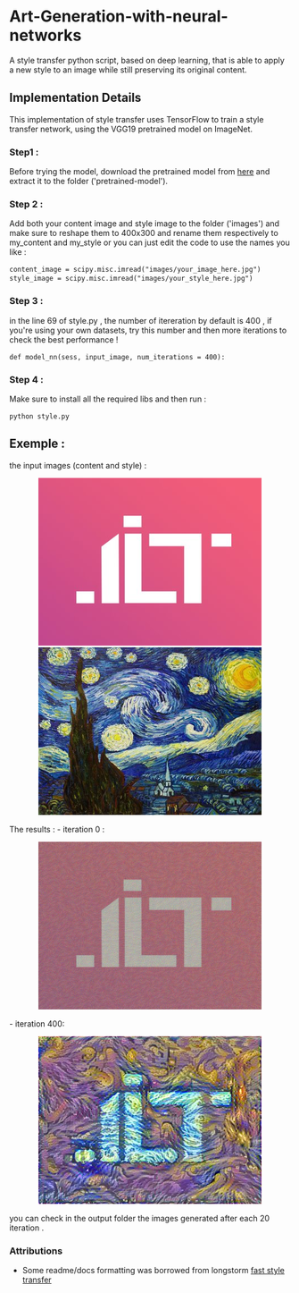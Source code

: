 # Art-Generation-with-neural-networks
A style transfer python script, based on deep learning, that is able to apply a new style to an image while still preserving its original content.

## Implementation Details
This implementation of style transfer uses TensorFlow to train a style transfer network, using the VGG19 pretrained model on ImageNet.
### Step1 :
Before trying the model, download the pretrained model from [here](https://www.kaggle.com/teksab/imagenetvggverydeep19mat#imagenet-vgg-verydeep-19.mat) and extract it to the folder ('pretrained-model').
### Step 2 : 
Add both your content image and style image to the folder ('images') and make sure to reshape them to 400x300 and rename them respectively to my_content and my_style or you can just edit the code to use the names you like : 
```
content_image = scipy.misc.imread("images/your_image_here.jpg")
style_image = scipy.misc.imread("images/your_style_here.jpg")
```
### Step 3 : 
in the line 69 of style.py , the number of itereration by default is 400 , if you're using your own datasets, try this number and then more iterations to check the best performance !
```
def model_nn(sess, input_image, num_iterations = 400):
```
### Step 4 :
Make sure to install all the required libs and then run : 
```
python style.py
```
## Exemple : 
the input images (content and style) : 
<p align = 'center'>
  <img src = 'images/my_content.jpg'>
  <img src = 'images/my_style.jpg'>
</p>
The results : 
- iteration 0 :
<p align = 'center'>
  <img src = 'output/0.png'>
</p>
- iteration 400:
<p align = 'center'>
  <img src = 'output/generated_image.jpg'>
</p>
you can check in the output folder the images generated after each 20 iteration .

### Attributions
- Some readme/docs formatting was borrowed from longstorm [fast style transfer](https://github.com/lengstrom/fast-style-transfer)

